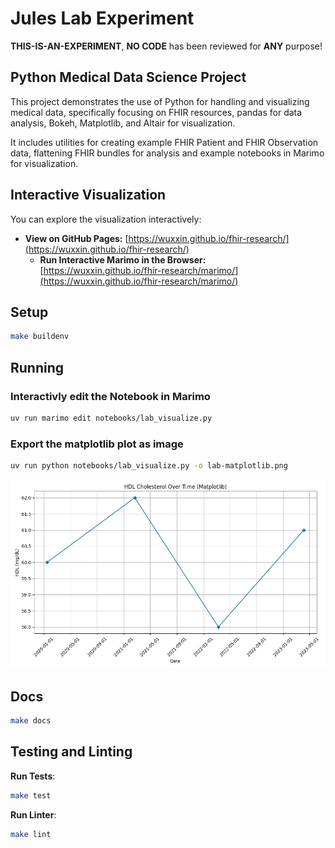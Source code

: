 # Jules Lab Experiment

**THIS-IS-AN-EXPERIMENT**, **NO CODE** has been reviewed for **ANY** purpose!

## Python Medical Data Science Project

This project demonstrates the use of Python for handling and visualizing medical data,
specifically focusing on FHIR resources, pandas for data analysis, Bokeh, Matplotlib, and Altair for visualization.

It includes utilities for creating example FHIR Patient and FHIR Observation data,
flattening FHIR bundles for analysis and example notebooks in Marimo for visualization.

## Interactive Visualization

You can explore the visualization interactively:

- **View on GitHub Pages:** [https://wuxxin.github.io/fhir-research/](https://wuxxin.github.io/fhir-research/)
    - **Run Interactive Marimo in the Browser:** [https://wuxxin.github.io/fhir-research/marimo/](https://wuxxin.github.io/fhir-research/marimo/)

## Setup

```sh
make buildenv
```

## Running

### Interactivly edit the Notebook in Marimo

```bash
uv run marimo edit notebooks/lab_visualize.py
```

### Export the matplotlib plot as image

```bash
uv run python notebooks/lab_visualize.py -o lab-matplotlib.png
```

![LAB-Plot](lab-matplotlib.png)

## Docs

```bash
make docs
```

## Testing and Linting

**Run Tests**:

```bash
make test
```

**Run Linter**:

```bash
make lint
```
